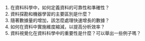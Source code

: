 1. 在資料科學中，如何定義資料的可靠性和準確性？
2. 資料探勘和機器學習的主要區別是什麼？
3. 隨著數據量的增加，該怎麼處理快速增長的數據？
4. 如何在資料中實施維度縮減，以提高分析效率？
5. 資料視覺化在資料科學中的重要性是什麼？可以舉出一些例子嗎？
